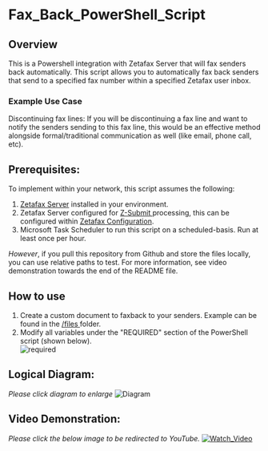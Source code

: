 # Fax_Back_PowerShell_Script
## Overview
This is a Powershell integration with Zetafax Server that will fax senders back automatically. This script allows you to automatically fax back senders that send to a specified fax number within a specified Zetafax user inbox.

### Example Use Case
Discontinuing fax lines: If you will be discontinuing a fax line and want to notify the senders sending to this fax line, this would be an effective method alongside formal/traditional communication as well (like email, phone call, etc). 

## Prerequisites:
To implement within your network, this script assumes the following: 
1. [Zetafax Server]([url](https://www.equisys.com/Products/Zetafax)) installed in your environment.
2. Zetafax Server configured for [Z-Submit ]([url](https://www.equisys.com/Support/technotes/howto-using-zsubmit)) processing, this can be configured within [Zetafax Configuration]([url](https://www.equisys.com/support/help_and_resource/zetafax/help/setup/zetafax_configuration.htm)).
3. Microsoft Task Scheduler to run this script on a scheduled-basis. Run at least once per hour.

*However*, if you pull this repository from Github and store the files locally, you can use relative paths to test. For more information, see video demonstration towards the end of the README file. 

## How to use

1. Create a custom document to faxback to your senders. Example can be found in the [/files ]([url](https://github.com/acmignona/Fax_Back_PowerShell_Script/tree/main/files)) folder.
2. Modify all variables under the "REQUIRED" section of the PowerShell script (shown below).   
![required](https://github.com/acmignona/Fax_Back_PowerShell_Script/assets/81653524/b6b65578-1139-4ec3-9bb9-8d4002fe6477)


## Logical Diagram:
*Please click diagram to enlarge* 
![Diagram](https://github.com/acmignona/Fax_Back_PowerShell_Script/assets/81653524/dbc58ce9-504a-4b2c-80f4-8a9a72a1fdcb)

## Video Demonstration:
*Please click the below image to be redirected to YouTube.*
[![Watch_Video](https://github.com/acmignona/Fax_Back_PowerShell_Script/assets/81653524/cd85e144-8ebc-40d1-bdb9-d9af0f486664)](https://youtu.be/KxXgptCCjqg?si=Jz9P3YCGFYp0U2u_)
